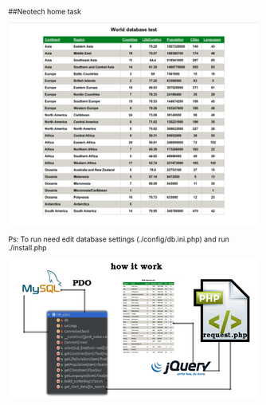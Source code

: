 
##Neotech home task

![alt text](data/screen.png "screenshot")


Ps: To run need edit  database settings (./config/db.ini.php) and run ./install.php

![alt text](data/how_it_work.png "how it work")
